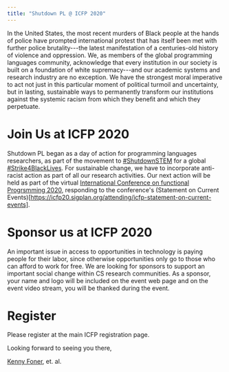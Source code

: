 ```yaml
---
title: "Shutdown PL @ ICFP 2020"
---
```


In the United States, the most recent murders of Black people at the hands of police have prompted international protest that has itself been met with further police brutality---the latest manifestation of a centuries-old history of violence and oppression. We, as members of the global programming languages community, acknowledge that every institution in our society is built on a foundation of white supremacy---and our academic systems and research industry are no exception. We have the strongest moral imperative to act not just in this particular moment of political turmoil and uncertainty, but in lasting, sustainable ways to permanently transform our institutions against the systemic racism from which they benefit and which they perpetuate.

# Join Us at ICFP 2020

Shutdown PL began as a day of action for programming languages researchers, as part of the movement to [#ShutdownSTEM](https://www.shutdownstem.com/) for a global [#Strike4BlackLives](https://twitter.com/hashtag/Strike4BlackLives). For sustainable change, we have to incorporate anti-racist action as part of all our research activities. Our next action will be held as part of the virtual [International Conference on functional Progrsmming 2020](https://icfp20.sigplan.org/), responding to the conference's (Statement on Current Events)[https://icfp20.sigplan.org/attending/icfp-statement-on-current-events].

# Sponsor us at ICFP 2020

An important issue in access to opportunities in technology is paying people for their labor, since otherwise opportunities only go to those who can afford to work for free. We are looking for sponsors to support an important social change within CS research communities. As a sponsor, your name and logo will be included on the event web page and on the event video stream, you will be thanked during the event.

# Register

Please register at the main ICFP registration page.

Looking forward to seeing you there,

[Kenny Foner](https://very.science), et. al.
